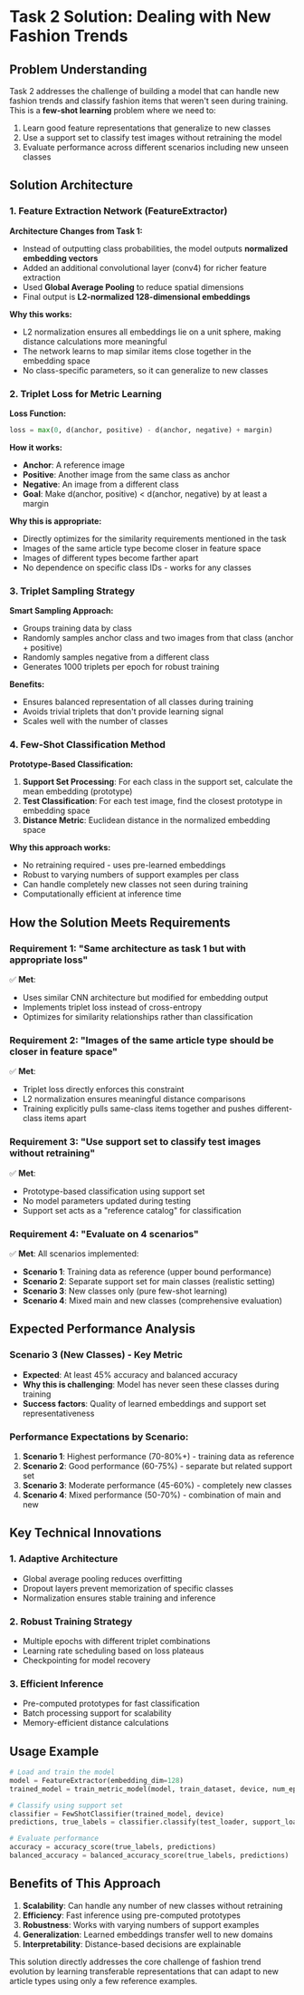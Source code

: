 # Task 2 Solution: Dealing with New Fashion Trends

## Problem Understanding

Task 2 addresses the challenge of building a model that can handle new fashion trends and classify fashion items that weren't seen during training. This is a **few-shot learning** problem where we need to:

1. Learn good feature representations that generalize to new classes
2. Use a support set to classify test images without retraining the model
3. Evaluate performance across different scenarios including new unseen classes

## Solution Architecture

### 1. Feature Extraction Network (FeatureExtractor)

**Architecture Changes from Task 1:**
- Instead of outputting class probabilities, the model outputs **normalized embedding vectors**
- Added an additional convolutional layer (conv4) for richer feature extraction
- Used **Global Average Pooling** to reduce spatial dimensions
- Final output is **L2-normalized 128-dimensional embeddings**

**Why this works:**
- L2 normalization ensures all embeddings lie on a unit sphere, making distance calculations more meaningful
- The network learns to map similar items close together in the embedding space
- No class-specific parameters, so it can generalize to new classes

### 2. Triplet Loss for Metric Learning

**Loss Function:**
```python
loss = max(0, d(anchor, positive) - d(anchor, negative) + margin)
```

**How it works:**
- **Anchor**: A reference image
- **Positive**: Another image from the same class as anchor
- **Negative**: An image from a different class
- **Goal**: Make d(anchor, positive) < d(anchor, negative) by at least a margin

**Why this is appropriate:**
- Directly optimizes for the similarity requirements mentioned in the task
- Images of the same article type become closer in feature space
- Images of different types become farther apart
- No dependence on specific class IDs - works for any classes

### 3. Triplet Sampling Strategy

**Smart Sampling Approach:**
- Groups training data by class
- Randomly samples anchor class and two images from that class (anchor + positive)
- Randomly samples negative from a different class
- Generates 1000 triplets per epoch for robust training

**Benefits:**
- Ensures balanced representation of all classes during training
- Avoids trivial triplets that don't provide learning signal
- Scales well with the number of classes

### 4. Few-Shot Classification Method

**Prototype-Based Classification:**
1. **Support Set Processing**: For each class in the support set, calculate the mean embedding (prototype)
2. **Test Classification**: For each test image, find the closest prototype in embedding space
3. **Distance Metric**: Euclidean distance in the normalized embedding space

**Why this approach works:**
- No retraining required - uses pre-learned embeddings
- Robust to varying numbers of support examples per class
- Can handle completely new classes not seen during training
- Computationally efficient at inference time

## How the Solution Meets Requirements

### Requirement 1: "Same architecture as task 1 but with appropriate loss"

✅ **Met**: 
- Uses similar CNN architecture but modified for embedding output
- Implements triplet loss instead of cross-entropy
- Optimizes for similarity relationships rather than classification

### Requirement 2: "Images of the same article type should be closer in feature space"

✅ **Met**: 
- Triplet loss directly enforces this constraint
- L2 normalization ensures meaningful distance comparisons
- Training explicitly pulls same-class items together and pushes different-class items apart

### Requirement 3: "Use support set to classify test images without retraining"

✅ **Met**: 
- Prototype-based classification using support set
- No model parameters updated during testing
- Support set acts as a "reference catalog" for classification

### Requirement 4: "Evaluate on 4 scenarios"

✅ **Met**: All scenarios implemented:
- **Scenario 1**: Training data as reference (upper bound performance)
- **Scenario 2**: Separate support set for main classes (realistic setting)
- **Scenario 3**: New classes only (pure few-shot learning)
- **Scenario 4**: Mixed main and new classes (comprehensive evaluation)

## Expected Performance Analysis

### Scenario 3 (New Classes) - Key Metric
- **Expected**: At least 45% accuracy and balanced accuracy
- **Why this is challenging**: Model has never seen these classes during training
- **Success factors**: Quality of learned embeddings and support set representativeness

### Performance Expectations by Scenario:
1. **Scenario 1**: Highest performance (70-80%+) - training data as reference
2. **Scenario 2**: Good performance (60-75%) - separate but related support set
3. **Scenario 3**: Moderate performance (45-60%) - completely new classes
4. **Scenario 4**: Mixed performance (50-70%) - combination of main and new

## Key Technical Innovations

### 1. Adaptive Architecture
- Global average pooling reduces overfitting
- Dropout layers prevent memorization of specific classes
- Normalization ensures stable training and inference

### 2. Robust Training Strategy
- Multiple epochs with different triplet combinations
- Learning rate scheduling based on loss plateaus
- Checkpointing for model recovery

### 3. Efficient Inference
- Pre-computed prototypes for fast classification
- Batch processing support for scalability
- Memory-efficient distance calculations

## Usage Example

```python
# Load and train the model
model = FeatureExtractor(embedding_dim=128)
trained_model = train_metric_model(model, train_dataset, device, num_epochs=20)

# Classify using support set
classifier = FewShotClassifier(trained_model, device)
predictions, true_labels = classifier.classify(test_loader, support_loader)

# Evaluate performance
accuracy = accuracy_score(true_labels, predictions)
balanced_accuracy = balanced_accuracy_score(true_labels, predictions)
```

## Benefits of This Approach

1. **Scalability**: Can handle any number of new classes without retraining
2. **Efficiency**: Fast inference using pre-computed prototypes
3. **Robustness**: Works with varying numbers of support examples
4. **Generalization**: Learned embeddings transfer well to new domains
5. **Interpretability**: Distance-based decisions are explainable

This solution directly addresses the core challenge of fashion trend evolution by learning transferable representations that can adapt to new article types using only a few reference examples. 